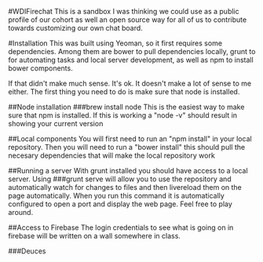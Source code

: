#WDIFirechat
This is a sandbox I was thinking we could use as a public profile of our cohort as well an open source way for all of us to contribute towards customizing our own chat board.

#Installation
This was built using Yeoman, so it first requires some dependencies. Among them are bower to pull dependencies locally, grunt to for automating tasks and local server development, as well as npm to install bower components.

If that didn't make much sense. It's ok. It doesn't make a lot of sense to me either. The first thing you need to do is make sure that node is installed. 

##Node installation
###brew install node
This is the easiest way to make sure that npm is installed. If this is working a "node -v" should result in showing your current version

##Local components
You will first need to run an "npm install" in your local repository.
Then you will need to run a "bower install" this should pull the necesary dependencies that will make the local repository work

##Running a server
With grunt installed you should have access to a local server. Using
###grunt serve
will allow you to use the repository and automatically watch for changes to files and then livereload them on the page automatically. When you run this command it is automatically configured to open a port and display the web page. Feel free to play around.

##Access to Firebase
The login credentials to see what is going on in firebase will be written on a wall somewhere in class.

###Deuces